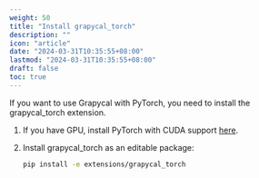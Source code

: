 ```yaml
---
weight: 50
title: "Install grapycal_torch"
description: ""
icon: "article"
date: "2024-03-31T10:35:55+08:00"
lastmod: "2024-03-31T10:35:55+08:00"
draft: false
toc: true
---
```


If you want to use Grapycal with PyTorch, you need to install the grapycal_torch extension.

1. If you have GPU, install PyTorch with CUDA support [here](https://pytorch.org/get-started/locally/).

1. Install grapycal_torch as an editable package:

    ```bash
    pip install -e extensions/grapycal_torch
    ```